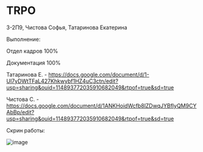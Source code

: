 # TRPO
3-2П9, Чистова Софья, Татаринова Екатерина
 
 Выполнение:

Отдел кадров 100%

Документация 100%

Татаринова Е. - https://docs.google.com/document/d/1-Ul7yDWtTFaL427Khkwybf1HZ4uC3ctn/edit?usp=sharing&ouid=114893772035910682049&rtpof=true&sd=true

Чистова С. - https://docs.google.com/document/d/1ANKHoidWcfb8lZDwqJYBflyQM9CYAbBp/edit?usp=sharing&ouid=114893772035910682049&rtpof=true&sd=true

Скрин работы:

![image](https://user-images.githubusercontent.com/98177458/208192924-95845b0a-2c64-4b84-b586-237bdcb714e1.png)
